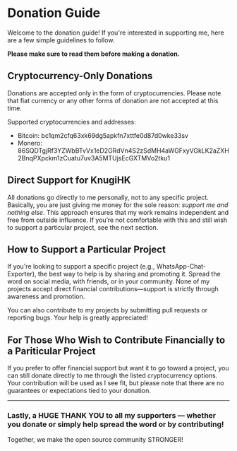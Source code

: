 # Donation Guide

Welcome to the donation guide! If you're interested in supporting me, here are a few simple guidelines to follow.

**Please make sure to read them before making a donation.**

## Cryptocurrency-Only Donations
Donations are accepted only in the form of cryptocurrencies. Please note that fiat currency or any other forms of donation are not accepted at this time.

Supported cryptocurrencies and addresses:

- Bitcoin: bc1qm2cfq63xk69dg5apkfn7xttfe0d87d0wke33sv
- Monero: 86SQDTgjRf3YZWbBTvVx1eD2GRdVn4S2zSdMH4aWGFxyVGkLK2aZXH2BnqPXpckm1zCuatu7uv3A5MTUjsEcGXTMVo2tku1

## Direct Support for KnugiHK
All donations go directly to me personally, not to any specific project. Basically, you are just giving me money for the sole reason: *support me and nothing else*. This approach ensures that my work remains independent and free from outside influence. If you’re not comfortable with this and still wish to support a particular project, see the next section.

## How to Support a Particular Project
If you're looking to support a specific project (e.g., WhatsApp-Chat-Exporter), the best way to help is by sharing and promoting it. Spread the word on social media, with friends, or in your community. None of my projects accept direct financial contributions—support is strictly through awareness and promotion.

You can also contribute to my projects by submitting pull requests or reporting bugs. Your help is greatly appreciated!

## For Those Who Wish to Contribute Financially to a Pariticular Project
If you prefer to offer financial support but want it to go toward a project, you can still donate directly to me through the listed cryptocurrency options. Your contribution will be used as I see fit, but please note that there are no guarantees or expectations tied to your donation.

--------------------------------

### Lastly, a HUGE THANK YOU to all my supporters — whether you donate or simply help spread the word or by contributing!
Together, we make the open source community STRONGER!
